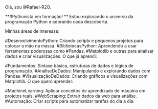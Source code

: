 Olá, sou @Rafael-R2O.

**#Pythonista em formação! ** Estou explorando o universo da programação Python e adorando cada descoberta.

Minhas áreas de interesse:

#DesenvolvimentoPython: Criando scripts e pequenos projetos para colocar a mão na massa.
#BibliotecasPython: Aprendendo a usar ferramentas poderosas como #Pandas, #Matplotlib e outras para analisar dados e criar visualizações.
O que já aprendi:

#Fundamentos: Sintaxe básica, estruturas de dados e lógica de programação.
#AnáliseDeDados: Manipulando e explorando dados com Pandas.
#VisualizaçãoDeDados: Criando gráficos e visualizações com Matplotlib.
O que quero aprender:

#MachineLearning: Aplicar conceitos de aprendizado de máquina em projetos reais.
#WebScraping: Extrair dados da web para análise.
#Automação: Criar scripts para automatizar tarefas do dia a dia.
